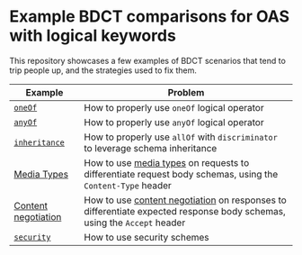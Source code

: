 # Example BDCT comparisons for OAS with logical keywords 

This repository showcases a few examples of BDCT scenarios that tend to trip people up, and the strategies used to fix them.

| Example | Problem | 
|---------|---------|
| [`oneOf`](./examples/oneOf) | How to properly use `oneOf` logical operator |
| [`anyOf`](./examples/anyOf) | How to properly use `anyOf` logical operator |
| [`inheritance`](./examples/inheritance) | How to properly use `allOf` with `discriminator` to leverage schema inheritance |
| [Media Types](./examples/mediaTypes) | How to use [media types](https://developer.mozilla.org/en-US/docs/Web/HTTP/Basics_of_HTTP/MIME_types) on requests to differentiate request body schemas, using the `Content-Type` header |
| [Content negotiation](./examples/contentNegotiation) | How to use [content negotiation](https://developer.mozilla.org/en-US/docs/Web/HTTP/Content_negotiation) on responses to differentiate expected response body schemas, using the `Accept` header |
| [`security`](./examples/security) | How to use security schemes |